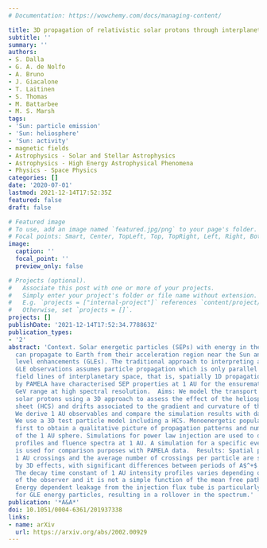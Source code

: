 ```yaml
---
# Documentation: https://wowchemy.com/docs/managing-content/

title: 3D propagation of relativistic solar protons through interplanetary space
subtitle: ''
summary: ''
authors:
- S. Dalla
- G. A. de Nolfo
- A. Bruno
- J. Giacalone
- T. Laitinen
- S. Thomas
- M. Battarbee
- M. S. Marsh
tags:
- 'Sun: particle emission'
- 'Sun: heliosphere'
- 'Sun: activity'
- magnetic fields
- Astrophysics - Solar and Stellar Astrophysics
- Astrophysics - High Energy Astrophysical Phenomena
- Physics - Space Physics
categories: []
date: '2020-07-01'
lastmod: 2021-12-14T17:52:35Z
featured: false
draft: false

# Featured image
# To use, add an image named `featured.jpg/png` to your page's folder.
# Focal points: Smart, Center, TopLeft, Top, TopRight, Left, Right, BottomLeft, Bottom, BottomRight.
image:
  caption: ''
  focal_point: ''
  preview_only: false

# Projects (optional).
#   Associate this post with one or more of your projects.
#   Simply enter your project's folder or file name without extension.
#   E.g. `projects = ["internal-project"]` references `content/project/deep-learning/index.md`.
#   Otherwise, set `projects = []`.
projects: []
publishDate: '2021-12-14T17:52:34.778863Z'
publication_types:
- '2'
abstract: 'Context. Solar energetic particles (SEPs) with energy in the GeV range
  can propagate to Earth from their acceleration region near the Sun and produce ground
  level enhancements (GLEs). The traditional approach to interpreting and modelling
  GLE observations assumes particle propagation which is only parallel to the magnetic
  field lines of interplanetary space, that is, spatially 1D propagation. Recent measurements
  by PAMELA have characterised SEP properties at 1 AU for the ensuremath∼100 MeV-1
  GeV range at high spectral resolution.  Aims: We model the transport of GLE- energy
  solar protons using a 3D approach to assess the effect of the heliospheric current
  sheet (HCS) and drifts associated to the gradient and curvature of the Parker spiral.
  We derive 1 AU observables and compare the simulation results with data from PAMELA.  Methods:
  We use a 3D test particle model including a HCS. Monoenergetic populations are studied
  first to obtain a qualitative picture of propagation patterns and numbers of crossings
  of the 1 AU sphere. Simulations for power law injection are used to derive intensity
  profiles and fluence spectra at 1 AU. A simulation for a specific event, GLE 71,
  is used for comparison purposes with PAMELA data.  Results: Spatial patterns of
  1 AU crossings and the average number of crossings per particle are strongly influenced
  by 3D effects, with significant differences between periods of A$^+$ and A$^-$ polarities.
  The decay time constant of 1 AU intensity profiles varies depending on the position
  of the observer and it is not a simple function of the mean free path as in 1D models.
  Energy dependent leakage from the injection flux tube is particularly important
  for GLE energy particles, resulting in a rollover in the spectrum.'
publication: '*A&A*'
doi: 10.1051/0004-6361/201937338
links:
- name: arXiv
  url: https://arxiv.org/abs/2002.00929
---
```

